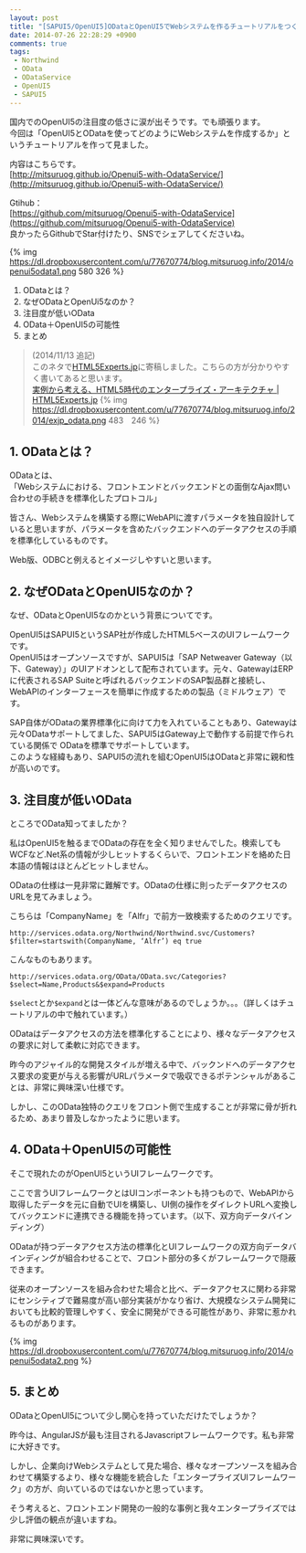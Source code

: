 ```yaml
---
layout: post
title: "[SAPUI5/OpenUI5]ODataとOpenUI5でWebシステムを作るチュートリアルをつくりました"
date: 2014-07-26 22:28:29 +0900
comments: true
tags: 
 - Northwind
 - OData
 - ODataService
 - OpenUI5
 - SAPUI5
---
```


国内でのOpenUI5の注目度の低さに涙が出そうです。でも頑張ります。  
今回は「OpenUI5とODataを使ってどのようにWebシステムを作成するか」というチュートリアルを作って見ました。

内容はこちらです。  
[http://mitsuruog.github.io/Openui5-with-OdataService/](http://mitsuruog.github.io/Openui5-with-OdataService/)

Gtihub：  
[https://github.com/mitsuruog/Openui5-with-OdataService](https://github.com/mitsuruog/Openui5-with-OdataService)  
良かったらGithubでStar付けたり、SNSでシェアしてくださいね。

<!-- more -->

{% img https://dl.dropboxusercontent.com/u/77670774/blog.mitsuruog.info/2014/openui5odata1.png 580 326 %}

1.  ODataとは？
2.  なぜODataとOpenUi5なのか？
3.  注目度が低いOData
4.  OData＋OpenUI5の可能性
5.  まとめ

>(2014/11/13 追記)  
> このネタで[HTML5Experts.jp](http://html5experts.jp)に寄稿しました。こちらの方が分かりやすく書いてあると思います。  
>[実例から考える、HTML5時代のエンタープライズ・アーキテクチャ | HTML5Experts.jp](http://html5experts.jp/mitsuruog/9518/)
> {% img https://dl.dropboxusercontent.com/u/77670774/blog.mitsuruog.info/2014/exjp_odata.png 483　246 %}

## 1. ODataとは？

ODataとは、  
「Webシステムにおける、フロントエンドとバックエンドとの面倒なAjax問い合わせの手続きを標準化したプロトコル」

皆さん、Webシステムを構築する際にWebAPIに渡すパラメータを独自設計していると思いますが、パラメータを含めたバックエンドへのデータアクセスの手順を標準化しているものです。

Web版、ODBCと例えるとイメージしやすいと思います。


## 2. なぜODataとOpenUI5なのか？

なぜ、ODataとOpenUI5なのかという背景についてです。

OpenUI5はSAPUI5というSAP社が作成したHTML5ベースのUIフレームワークです。  
OpenUI5はオープンソースですが、SAPUI5は「SAP Netweaver Gateway（以下、Gateway）」のUIアドオンとして配布されています。元々、GatewayはERPに代表されるSAP Suiteと呼ばれるバックエンドのSAP製品群と接続し、WebAPIのインターフェースを簡単に作成するための製品（ミドルウェア）です。

SAP自体がODataの業界標準化に向けて力を入れていることもあり、Gatewayは元々ODataサポートしてました、SAPUI5はGateway上で動作する前提で作られている関係で
ODataを標準でサポートしています。  
このような経緯もあり、SAPUI5の流れを組むOpenUI5はODataと非常に親和性が高いのです。

## 3. 注目度が低いOData



ところでOData知ってましたか？




私はOpenUI5を触るまでODataの存在を全く知りませんでした。検索してもWCFなど.Net系の情報が少しヒットするくらいで、フロントエンドを絡めた日本語の情報はほとんどヒットしません。



ODataの仕様は一見非常に難解です。ODataの仕様に則ったデータアクセスのURLを見てみましょう。


こちらは「CompanyName」を「Alfr」で前方一致検索するためのクエリです。


```
http://services.odata.org/Northwind/Northwind.svc/Customers?$filter=startswith(CompanyName, ‘Alfr’) eq true
```

こんなものもあります。

```
http://services.odata.org/OData/OData.svc/Categories?$select=Name,Products&$expand=Products
```

`$select`とか`$expand`とは一体どんな意味があるのでしょうか。。。（詳しくはチュートリアルの中で触れています。）


ODataはデータアクセスの方法を標準化することにより、様々なデータアクセスの要求に対して柔軟に対応できます。

昨今のアジャイル的な開発スタイルが増える中で、バックンドへのデータアクセス要求の変更が与える影響がURLパラメータで吸収できるポテンシャルがあることは、非常に興味深い仕様です。

しかし、このOData独特のクエリをフロント側で生成することが非常に骨が折れるため、あまり普及しなかったように思います。


## 4. OData＋OpenUI5の可能性


そこで現れたのがOpenUI5というUIフレームワークです。


ここで言うUIフレームワークとはUIコンポーネントも持つもので、WebAPIから取得したデータを元に自動でUIを構築し、UI側の操作をダイレクトURLへ変換してバックエンドに連携できる機能を持っています。（以下、双方向データバインディング）


ODataが持つデータアクセス方法の標準化とUIフレームワークの双方向データバインディングが組合わせることで、フロント部分の多くがフレームワークで隠蔽できます。


従来のオープンソースを組み合わせた場合と比べ、データアクセスに関わる非常にセンシティブで難易度が高い部分実装がかなり省け、大規模なシステム開発においても比較的管理しやすく、安全に開発ができる可能性があり、非常に惹かれるものがあります。


{% img https://dl.dropboxusercontent.com/u/77670774/blog.mitsuruog.info/2014/openui5odata2.png %}


## 5. まとめ

ODataとOpenUI5について少し関心を持っていただけたでしょうか？

昨今は、AngularJSが最も注目されるJavascriptフレームワークです。私も非常に大好きです。

しかし、企業向けWebシステムとして見た場合、様々なオープンソースを組み合わせて構築するより、様々な機能を統合した「エンタープライズUIフレームワーク」の方が、向いているのではないかと思っています。

そう考えると、フロントエンド開発の一般的な事例と我々エンタープライズでは少し評価の観点が違いますね。

非常に興味深いです。
